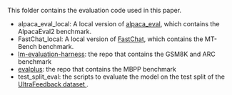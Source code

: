 This folder contains the evaluation code used in this paper.

* alpaca_eval_local: A local version of [alpaca_eval](https://github.com/tatsu-lab/alpaca_eval), which contains the AlpacaEval2 benchmark.
* FastChat_local: A local version of [FastChat](https://github.com/lm-sys/FastChat/tree/main), which contains the MT-Bench benchmark.
* [lm-evaluation-harness](https://github.com/EleutherAI/lm-evaluation-harness): the repo that contains the GSM8K and ARC benchmark
* [evalplus](https://github.com/evalplus/evalplus): the repo that contains the MBPP benchmark
* test_split_eval: the scripts to evaluate the model on the test split of the [UltraFeedback dataset ](https://huggingface.co/datasets/HuggingFaceH4/ultrafeedback_binarized).